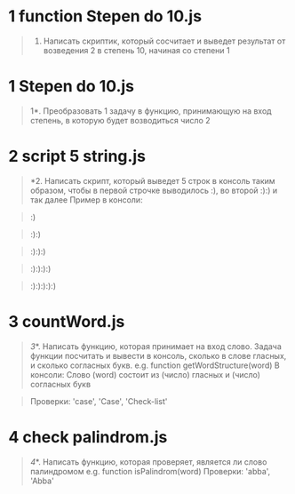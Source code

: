 # 1 function Stepen do 10.js
>  1. Написать скриптик, который сосчитает и выведет результат от возведения 2 в степень 10, начиная со степени 1

# 1 Stepen do 10.js
> 1*. Преобразовать 1 задачу в функцию, принимающую на вход степень, в которую будет возводиться число 2

# 2 script 5 string.js
>  *2. Написать скрипт, который выведет 5 строк в консоль таким образом, чтобы в первой строчке выводилось :), во второй :):) и так далее
>Пример в консоли:

>:)

>:):)

>:):):)

>:):):):)

>:):):):):)

# 3 countWord.js
>*3**.  Написать функцию, которая принимает на вход слово. Задача функции посчитать
>и вывести в консоль, сколько в слове гласных, и сколько согласных букв.
>e.g. function getWordStructure(word)
>В консоли: 
>Слово (word) состоит из  (число) гласных и (число) согласных букв

>Проверки: 'case', 'Case', 'Check-list'

# 4 check palindrom.js
> *4**. Написать функцию, которая проверяет, является ли слово палиндромом
>e.g. function isPalindrom(word)
>Проверки: 'abba', 'Abba'
